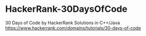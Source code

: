 # HackerRank-30DaysOfCode
30 Days of Code by HackerRank Solutions in C++/Java
https://www.hackerrank.com/domains/tutorials/30-days-of-code
